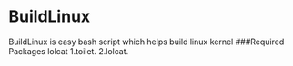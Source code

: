 # BuildLinux
BuildLinux is easy bash script which helps build linux kernel
###Required Packages
lolcat
1.toilet.
2.lolcat.

